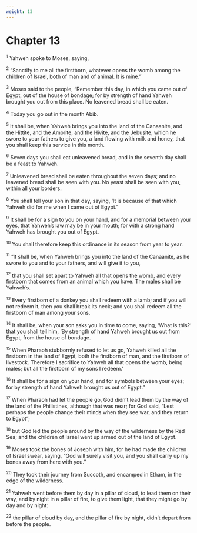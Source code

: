 ```yaml
---
weight: 13
---
```


# Chapter 13

<sup>1</sup> Yahweh spoke to Moses, saying, 

<sup>2</sup> “Sanctify to me all the firstborn, whatever opens the womb among the children of Israel, both of man and of animal. It is mine.” 

<sup>3</sup> Moses said to the people, “Remember this day, in which you came out of Egypt, out of the house of bondage; for by strength of hand Yahweh brought you out from this place. No leavened bread shall be eaten. 

<sup>4</sup> Today you go out in the month Abib. 

<sup>5</sup> It shall be, when Yahweh brings you into the land of the Canaanite, and the Hittite, and the Amorite, and the Hivite, and the Jebusite, which he swore to your fathers to give you, a land flowing with milk and honey, that you shall keep this service in this month. 

<sup>6</sup> Seven days you shall eat unleavened bread, and in the seventh day shall be a feast to Yahweh. 

<sup>7</sup> Unleavened bread shall be eaten throughout the seven days; and no leavened bread shall be seen with you. No yeast shall be seen with you, within all your borders. 

<sup>8</sup> You shall tell your son in that day, saying, ‘It is because of that which Yahweh did for me when I came out of Egypt.’ 

<sup>9</sup> It shall be for a sign to you on your hand, and for a memorial between your eyes, that Yahweh’s law may be in your mouth; for with a strong hand Yahweh has brought you out of Egypt. 

<sup>10</sup> You shall therefore keep this ordinance in its season from year to year. 

<sup>11</sup> “It shall be, when Yahweh brings you into the land of the Canaanite, as he swore to you and to your fathers, and will give it to you, 

<sup>12</sup> that you shall set apart to Yahweh all that opens the womb, and every firstborn that comes from an animal which you have. The males shall be Yahweh’s. 

<sup>13</sup> Every firstborn of a donkey you shall redeem with a lamb; and if you will not redeem it, then you shall break its neck; and you shall redeem all the firstborn of man among your sons. 

<sup>14</sup> It shall be, when your son asks you in time to come, saying, ‘What is this?’ that you shall tell him, ‘By strength of hand Yahweh brought us out from Egypt, from the house of bondage. 

<sup>15</sup> When Pharaoh stubbornly refused to let us go, Yahweh killed all the firstborn in the land of Egypt, both the firstborn of man, and the firstborn of livestock. Therefore I sacrifice to Yahweh all that opens the womb, being males; but all the firstborn of my sons I redeem.’ 

<sup>16</sup> It shall be for a sign on your hand, and for symbols between your eyes; for by strength of hand Yahweh brought us out of Egypt.” 

<sup>17</sup> When Pharaoh had let the people go, God didn’t lead them by the way of the land of the Philistines, although that was near; for God said, “Lest perhaps the people change their minds when they see war, and they return to Egypt”; 

<sup>18</sup> but God led the people around by the way of the wilderness by the Red Sea; and the children of Israel went up armed out of the land of Egypt. 

<sup>19</sup> Moses took the bones of Joseph with him, for he had made the children of Israel swear, saying, “God will surely visit you, and you shall carry up my bones away from here with you.” 

<sup>20</sup> They took their journey from Succoth, and encamped in Etham, in the edge of the wilderness. 

<sup>21</sup> Yahweh went before them by day in a pillar of cloud, to lead them on their way, and by night in a pillar of fire, to give them light, that they might go by day and by night: 

<sup>22</sup> the pillar of cloud by day, and the pillar of fire by night, didn’t depart from before the people. 


